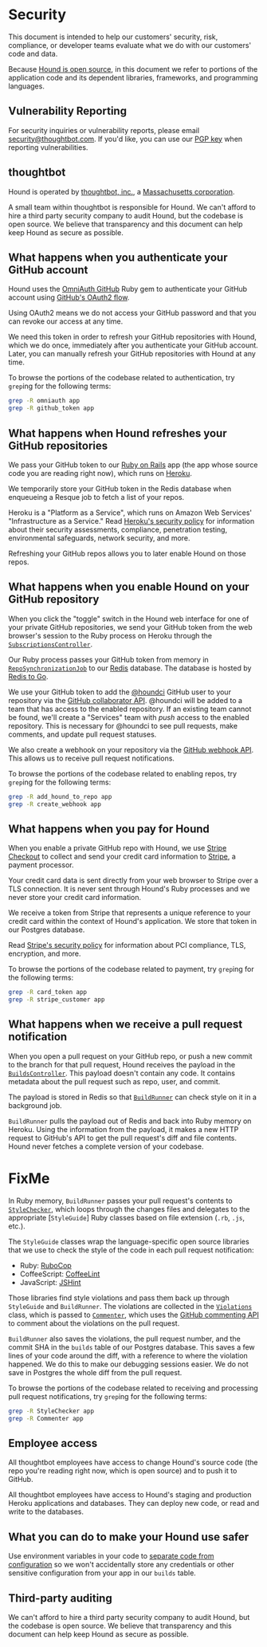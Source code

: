 Security
========

This document is intended to help our customers'
security, risk, compliance, or developer teams
evaluate what we do with our customers' code and data.

Because [Hound is open source][oss],
in this document we refer to portions of the application code and its dependent
libraries, frameworks, and programming languages.

[oss]: https://github.com/thoughtbot/hound

Vulnerability Reporting
-----------------------

For security inquiries or vulnerability reports, please email
<security@thoughtbot.com>.
If you'd like, you can use our [PGP key] when reporting vulnerabilities.

[PGP key]: http://pgp.thoughtbot.com

thoughtbot
----------

Hound is operated by [thoughtbot, inc.], a [Massachusetts corporation][sec].

[thoughtbot, inc.]: http://thoughtbot.com
[sec]: http://corp.sec.state.ma.us/CorpWeb/CorpSearch/CorpSummary.aspx?FEIN=203438204

A small team within thoughtbot is responsible for Hound.
We can't afford to hire a third party security company to audit Hound,
but the codebase is open source.
We believe that transparency and this document can help keep Hound
as secure as possible.

What happens when you authenticate your GitHub account
------------------------------------------------------

Hound uses the [OmniAuth GitHub] Ruby gem to
authenticate your GitHub account using [GitHub's OAuth2 flow][gh-oauth].

[OmniAuth GitHub]: https://github.com/intridea/omniauth-github
[gh-oauth]: https://developer.github.com/v3/oauth/

Using OAuth2 means we do not access your GitHub password
and that you can revoke our access at any time.

We need this token in order to refresh your GitHub repositories with Hound,
which we do once, immediately after you authenticate your GitHub account.
Later, you can manually refresh your GitHub repositories with Hound at any time.

To browse the portions of the codebase related to authentication,
try `grep`ing for the following terms:

```bash
grep -R omniauth app
grep -R github_token app
```

What happens when Hound refreshes your GitHub repositories
----------------------------------------------------------

We pass your GitHub token to our [Ruby on Rails] app
(the app whose source code you are reading right now),
which runs on [Heroku].

We temporarily store your GitHub token in the Redis database
when enqueueing a Resque job
to fetch a list of your repos.

[Ruby on Rails]: http://rubyonrails.org
[Heroku]: https://www.heroku.com

Heroku is a "Platform as a Service",
which runs on Amazon Web Services' "Infrastructure as a Service."
Read [Heroku's security policy][aws] for information about their
security assessments, compliance, penetration testing,
environmental safeguards, network security, and more.

[aws]: https://www.heroku.com/policy/security

Refreshing your GitHub repos allows you to later enable Hound on those repos.

What happens when you enable Hound on your GitHub repository
------------------------------------------------------------

When you click the "toggle" switch in the Hound web interface
for one of your private GitHub repositories,
we send your GitHub token from the web browser's session
to the Ruby process on Heroku
through the [`SubscriptionsController`].

[`SubscriptionsController`]: ../app/controllers/subscriptions_controller.rb

Our Ruby process passes your GitHub token from memory in
[`RepoSynchronizationJob`] to our [Redis] database.
The database is hosted by [Redis to Go].

[`RepoSynchronizationJob`]: ../app/jobs/repo_synchronization_job.rb
[Redis]: http://redis.io/
[Redis to Go]: http://redistogo.com

We use your GitHub token to add the [@houndci] GitHub user to your repository
via the [GitHub collaborator API][api1]. @houndci will be added to a team that
has access to the enabled repository. If an existing team cannot be found, we'll
create a "Services" team with *push* access to the enabled repository. This is
necessary for @houndci to see pull requests, make comments, and update pull
request statuses.

[@houndci]: https://github.com/houndci
[api1]: https://developer.github.com/v3/repos/collaborators/#add-collaborator

We also create a webhook on your repository via the [GitHub webhook API][api2].
This allows us to receive pull request notifications.

[api2]: https://developer.github.com/v3/repos/hooks/#create-a-hook

To browse the portions of the codebase related to enabling repos,
try `grep`ing for the following terms:

```bash
grep -R add_hound_to_repo app
grep -R create_webhook app
```

What happens when you pay for Hound
-----------------------------------

When you enable a private GitHub repo with Hound,
we use [Stripe Checkout] to collect and send your credit card information
to [Stripe], a payment processor.

Your credit card data is sent directly from your web browser to Stripe
over a TLS connection.
It is never sent through Hound's Ruby processes
and we never store your credit card information.

[Stripe Checkout]: https://stripe.com/checkout
[Stripe]: https://stripe.com

We receive a token from Stripe that represents a unique reference to your
credit card within the context of Hound's application.
We store that token in our Postgres database.

Read [Stripe's security policy] for information about PCI compliance,
TLS, encryption, and more.

[Stripe's security policy]: https://stripe.com/help/security

To browse the portions of the codebase related to payment,
try `grep`ing for the following terms:

```bash
grep -R card_token app
grep -R stripe_customer app
```

What happens when we receive a pull request notification
--------------------------------------------------------

When you open a pull request on your GitHub repo,
or push a new commit to the branch for that pull request,
Hound receives the payload in the [`BuildsController`].
This payload doesn't contain any code.
It contains metadata about the pull request such as repo, user, and commit.

[`BuildsController`]: ../app/controllers/builds_controller.rb

The payload is stored in Redis so that
[`BuildRunner`] can check style on it in a background job.

[`BuildRunner`]: ../app/services/build_runner.rb

`BuildRunner` pulls the payload out of Redis
and back into Ruby memory on Heroku.
Using the information from the payload,
it makes a new HTTP request to GitHub's API to get
the pull request's diff and file contents.
Hound never fetches a complete version of your codebase.

# FixMe
In Ruby memory,
`BuildRunner` passes your pull request's contents to [`StyleChecker`],
which loops through the changes files and delegates to the appropriate
[`StyleGuide`] Ruby classes based on file extension (`.rb`, `.js`, etc.).

[`StyleChecker`]: ../app/models/style_checker.rb
[`StyleChecker`]: ../app/models/style_guide

The `StyleGuide` classes wrap the language-specific open source libraries
that we use to check the style of the code in each pull request notification:

* Ruby: [RuboCop](https://github.com/bbatsov/rubocop)
* CoffeeScript: [CoffeeLint](http://www.coffeelint.org/)
* JavaScript: [JSHint](https://github.com/jshint/jshint/)

Those libraries find style violations
and pass them back up through `StyleGuide` and `BuildRunner`.
The violations are collected in the [`Violations`] class,
which is passed to [`Commenter`],
which uses the [GitHub commenting API][comment-api]
to comment about the violations on the pull request.

[`Violations`]: ../app/models/violations.rb
[`Commenter`]: ../app/services/commenter.rb
[comment-api]: https://developer.github.com/v3/pulls/comments/

`BuildRunner` also saves the violations,
the pull request number,
and the commit SHA in the `builds` table of our Postgres database.
This saves a few lines of your code around the diff,
with a reference to where the violation happened.
We do this to make our debugging sessions easier.
We do not save in Postgres the whole diff from the pull request.

To browse the portions of the codebase related to
receiving and processing pull request notifications,
try `grep`ing for the following terms:

```bash
grep -R StyleChecker app
grep -R Commenter app
```

Employee access
---------------

All thoughtbot employees have access to change Hound's source code
(the repo you're reading right now, which is open source)
and to push it to GitHub.

All thoughtbot employees have access to
Hound's staging and production Heroku applications and databases.
They can deploy new code, or read and write to the databases.

What you can do to make your Hound use safer
--------------------------------------------

Use environment variables in your code
to [separate code from configuration][12factor]
so we won't accidentally store any credentials or
other sensitive configuration from your app
in our `builds` table.

[12factor]: http://12factor.net/config

Third-party auditing
--------------------

We can't afford to hire a third party security company to audit Hound,
but the codebase is open source.
We believe that transparency and this document can help keep Hound
as secure as possible.
